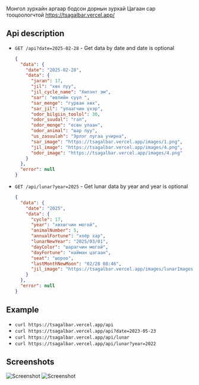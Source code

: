 Монгол зурхайн аргаар бодсон дорнын зурхай
Цагаан сар тооцоологчтой
<https://tsagalbar.vercel.app/>

## Api description

- `GET /api?date=2025-02-28` - Get data by date and date is optional

  ```json
  {
    "data": {
      "date": "2025-02-28",
      "data": {
        "jaran": 17,
        "jil": "хөх луу",
        "jil_cycle_name": "Хилэнт эм",
        "sar": "өвлийн сүүл ",
        "sar_menge": "гурван хөх",
        "sar_jil": "улаагчин үхэр",
        "odor_bilgiin_toolol": 30,
        "odor_suudal": "гал",
        "odor_menge": "есөн улаан",
        "odor_animal": "шар луу",
        "us_zasuulah": "Эрлэг лугаа учирна",
        "sar_image": "https://tsagalbar.vercel.app/images/1.png",
        "jil_image": "https://tsagalbar.vercel.app/images/4.png",
        "odor_image": "https://tsagalbar.vercel.app/images/4.png"
      }
    },
    "error": null
  }
  ```

- `GET /api/lunar?year=2025` - Get lunar data by year and year is optional

  ```json
  {
    "data": {
      "date": "2025",
      "data": {
        "cycle": 17,
        "year": "хөхөгчин могой",
        "animalNumber": 5,
        "annualFortune": "хоёр хар",
        "lunarNewYear": "2025/03/01",
        "dayColor": "шарагчин могой",
        "dayFortune": "найман цагаан",
        "seat": "шороо",
        "lastMonthNewMoon": "02/28 08:46",
        "jil_image": "https://tsagalbar.vercel.app/images/lunarImages/6.png"
      }
    },
    "error": null
  }
  ```

## Example

- `curl https://tsagalbar.vercel.app/api`
- `curl https://tsagalbar.vercel.app/api?date=2023-05-23`
- `curl https://tsagalbar.vercel.app/api/lunar`
- `curl https://tsagalbar.vercel.app/api/lunar?year=2022`

## Screenshots

![Screenshot](https://tsagalbar.vercel.app/images/screenshot/s2.png)
![Screenshot](https://tsagalbar.vercel.app/images/screenshot/s1.png)
